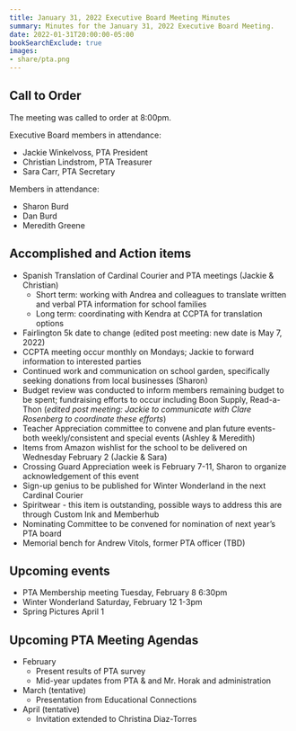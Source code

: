 ```yaml
---
title: January 31, 2022 Executive Board Meeting Minutes
summary: Minutes for the January 31, 2022 Executive Board Meeting.
date: 2022-01-31T20:00:00-05:00
bookSearchExclude: true
images:
- share/pta.png
---
```


## Call to Order

The meeting was called to order at 8:00pm.

Executive Board members in attendance:
- Jackie Winkelvoss, PTA President
- Christian Lindstrom, PTA Treasurer
- Sara Carr, PTA Secretary

Members in attendance:
- Sharon Burd
- Dan Burd
- Meredith Greene

## Accomplished and Action items
- Spanish Translation of Cardinal Courier and PTA meetings (Jackie & Christian)
    - Short term: working with Andrea and colleagues to translate written and verbal PTA information for school families
    - Long term: coordinating with Kendra at CCPTA for translation options
- Fairlington 5k date to change (edited post meeting: new date is May 7, 2022)
- CCPTA meeting occur monthly on Mondays; Jackie to forward information to interested parties
- Continued work and communication on school garden, specifically seeking donations from local businesses (Sharon)
- Budget review was conducted to inform members remaining budget to be spent; fundraising efforts to occur including Boon Supply, Read-a-Thon (*edited post meeting: Jackie to communicate with Clare Rosenberg to coordinate these efforts*)
- Teacher Appreciation committee to convene and plan future events-both weekly/consistent and special events (Ashley & Meredith)
- Items from Amazon wishlist for the school to be delivered on Wednesday February 2 (Jackie & Sara)
- Crossing Guard Appreciation week is February 7-11, Sharon to organize acknowledgement of this event
- Sign-up genius to be published for Winter Wonderland in the next Cardinal Courier
- Spiritwear - this item is outstanding, possible ways to address this are through Custom Ink and Memberhub
- Nominating Committee to be convened for nomination of next year’s PTA board
- Memorial bench for Andrew Vitols, former PTA officer (TBD)

## Upcoming events
- PTA Membership meeting Tuesday, February 8 6:30pm
- Winter Wonderland Saturday, February 12 1-3pm
- Spring Pictures April 1

## Upcoming PTA Meeting Agendas
- February
    - Present results of PTA survey
    - Mid-year updates from PTA & and Mr. Horak and administration
- March (tentative)
    - Presentation from Educational Connections
- April (tentative)
    - Invitation extended to Christina Diaz-Torres